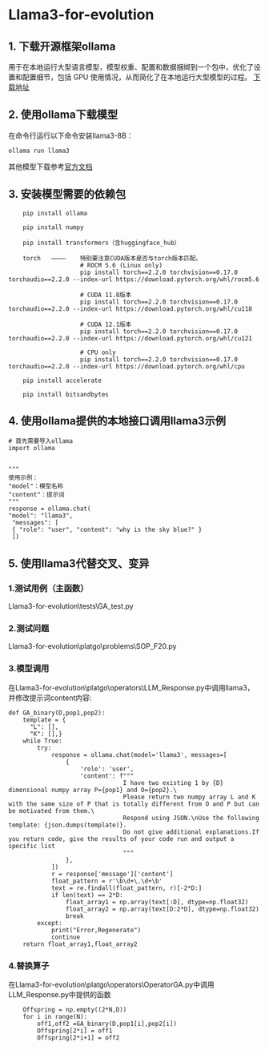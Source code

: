 # Llama3-for-evolution

## 1. 下载开源框架ollama
用于在本地运行大型语言模型，模型权重、配置和数据捆绑到一个包中，优化了设置和配置细节，包括 GPU 使用情况，从而简化了在本地运行大型模型的过程。
[下载地址](https://ollama.com/)

## 2. 使用ollama下载模型
在命令行运行以下命令安装llama3-8B：
```
ollama run llama3
```
其他模型下载参考[官方文档](https://github.com/ollama/ollama)

## 3. 安装模型需要的依赖包
```
    pip install ollama

    pip install numpy

    pip install transformers（含huggingface_hub）

    torch   ————    特别要注意CUDA版本是否与torch版本匹配。
                    # ROCM 5.6 (Linux only)
                    pip install torch==2.2.0 torchvision==0.17.0 torchaudio==2.2.0 --index-url https://download.pytorch.org/whl/rocm5.6

                    # CUDA 11.8版本
                    pip install torch==2.2.0 torchvision==0.17.0 torchaudio==2.2.0 --index-url https://download.pytorch.org/whl/cu118

                    # CUDA 12.1版本
                    pip install torch==2.2.0 torchvision==0.17.0 torchaudio==2.2.0 --index-url https://download.pytorch.org/whl/cu121

                    # CPU only
                    pip install torch==2.2.0 torchvision==0.17.0 torchaudio==2.2.0 --index-url https://download.pytorch.org/whl/cpu

    pip install accelerate

    pip install bitsandbytes
```

## 4. 使用ollama提供的本地接口调用llama3示例
```
# 首先需要导入ollama
import ollama


"""
使用示例：
"model"：模型名称
"content"：提示词
"""
response = ollama.chat(
"model": "llama3",
 "messages": [
 { "role": "user", "content": "why is the sky blue?" }
 ])
```
## 5. 使用llama3代替交叉、变异
### 1.测试用例（主函数）
Llama3-for-evolution\tests\GA_test.py
### 2.测试问题
Llama3-for-evolution\platgo\problems\SOP_F20.py
### 3.模型调用
在Llama3-for-evolution\platgo\operators\LLM_Response.py中调用llama3，并修改提示词content内容:

```
def GA_binary(D,pop1,pop2):
    template = {
      "L": [],
      "K": [],}
    while True:
        try:
            response = ollama.chat(model='llama3', messages=[
                {
                    'role': 'user',
                    'content': f"""
                                I have two existing 1 by {D} dimensional numpy array P={pop1} and O={pop2}.\
                                Please return two numpy array L and K with the same size of P that is totally different from O and P but can be motivated from them.\
                                Respond using JSON.\nUse the following template: {json.dumps(template)}.
                                Do not give additional explanations.If you return code, give the results of your code run and output a specific list
                                """
                },
            ])
            r = response['message']['content']
            float_pattern = r'\b\d+\.\d+\b'
            text = re.findall(float_pattern, r)[-2*D:]
            if len(text) == 2*D:
                float_array1 = np.array(text[:D], dtype=np.float32)
                float_array2 = np.array(text[D:2*D], dtype=np.float32)
                break
        except:
            print("Error,Regenerate")
            continue
    return float_array1,float_array2
```
### 4.替换算子
在Llama3-for-evolution\platgo\operators\OperatorGA.py中调用LLM_Response.py中提供的函数
```
    Offspring = np.empty((2*N,D))
    for i in range(N):
        off1,off2 =GA_binary(D,pop1[i],pop2[i])
        Offspring[2*i] = off1
        Offspring[2*i+1] = off2
```